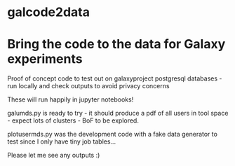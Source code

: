 # galcode2data

# Bring the code to the data for Galaxy experiments

Proof of concept code to test out on galaxyproject postgresql databases - run locally and check outputs to avoid privacy concerns

These will run happily in jupyter notebooks!

galumds.py is ready to try - it should produce a pdf of all users in tool space - expect lots of clusters - BoF to be explored.

plotusermds.py was the development code with a fake data generator to test since I only have tiny job tables...

Please let me see any outputs :)

